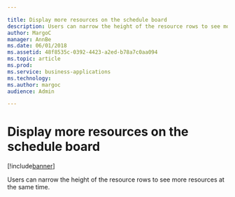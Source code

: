 ```yaml
---

title: Display more resources on the schedule board
description: Users can narrow the height of the resource rows to see more resources at the same time.
author: MargoC
manager: AnnBe
ms.date: 06/01/2018
ms.assetid: 48f8535c-0392-4423-a2ed-b78a7c0aa094
ms.topic: article
ms.prod: 
ms.service: business-applications
ms.technology: 
ms.author: margoc
audience: Admin

---
```

#  Display more resources on the schedule board


[!include[banner](../../includes/banner.md)]

Users can narrow the height of the resource rows to see more resources at the
same time.
